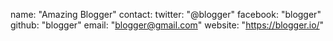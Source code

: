 name: "Amazing Blogger"
contact:
  twitter: "@blogger"
  facebook: "blogger"
  github: "blogger"
  email: "blogger@gmail.com"
website: "https://blogger.io/"